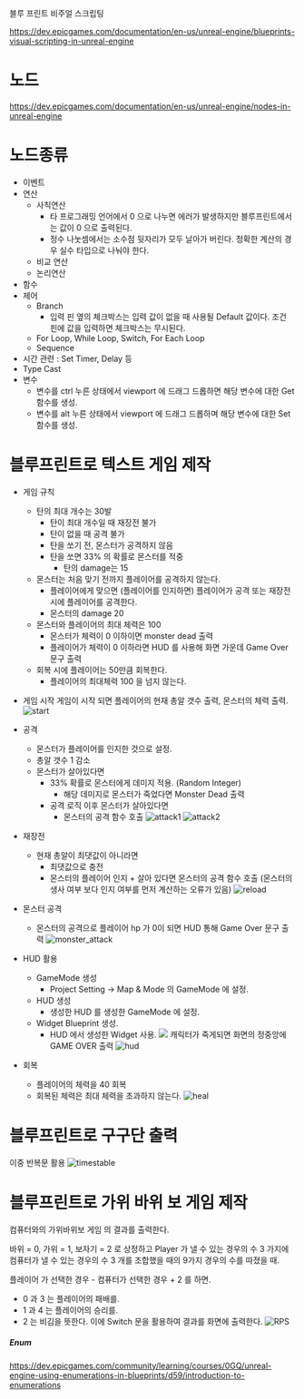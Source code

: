 
블루 프린트 비주얼 스크립팅

https://dev.epicgames.com/documentation/en-us/unreal-engine/blueprints-visual-scripting-in-unreal-engine
# 노드

https://dev.epicgames.com/documentation/en-us/unreal-engine/nodes-in-unreal-engine
# 노드종류

- 이벤트
- 연산
	- 사칙연산
		-  타 프로그래밍 언어에서 0 으로 나누면 에러가 발생하지만 블루프린트에서는 값이 0 으로 출력된다.
		- 정수 나눗셈에서는 소수점 뒷자리가 모두 날아가 버린다. 정확한 계산의 경우 실수 타입으로 나눠야 한다.
	- 비교 연산
	- 논리연산
- 함수
- 제어
	- Branch
		- 입력 핀 옆의 체크박스는 입력 값이 없을 때 사용될 Default 값이다. 조건 핀에 값을 입력하면 체크박스는 무시된다.
	- For Loop, While Loop, Switch, For Each Loop
	- Sequence
- 시간 관련 : Set Timer, Delay 등
- Type Cast
- 변수
	- 변수를 ctrl 누른 상태에서 viewport 에 드래그 드롭하면 해당 변수에 대한 Get 함수를 생성.
	- 변수를 alt 누른 상태에서 viewport 에 드래그 드롭하며 해당 변수에 대한 Set 함수를 생성.


# 블루프린트로 텍스트 게임 제작

- 게임 규칙
	- 탄의 최대 개수는 30발
		- 탄이 최대 개수일 때 재장전 불가
		- 탄이 없을 때 공격 불가
		- 탄을 쏘기 전, 몬스터가 공격하지 않음
		- 탄을 쏘면 33% 의 확률로 몬스터를 적중
			- 탄의 damage는 15
	- 몬스터는 처음 맞기 전까지 플레이어를 공격하지 않는다.
		- 플레이어에게 맞으면 (플레이어를 인지하면) 플레이어가 공격 또는 재장전 시에 플레이어를 공격한다.
		- 몬스터의 damage 20
	- 몬스터와 플레이어의 최대 체력은 100
		- 몬스터가 체력이 0 이하이면 monster dead 출력
		- 플레이어가 체력이 0 이하라면 HUD 를 사용해 화면 가운데 Game Over 문구 출력
	- 회복 시에 플레이어는 50만큼 회복한다.
		- 플레이어의 최대체력 100 을 넘지 않는다.

- 게임 시작
게임이 시작 되면 플레이어의 현재 총알 갯수 출력, 몬스터의 체력 출력.
![start](Image/TIL/Blueprint_Text_Game_Start.png)

- 공격
	- 몬스터가 플레이어를 인지한 것으로 설정.
	- 총알 갯수 1 감소
	- 몬스터가 살아있다면
		- 33% 확률로 몬스터에게 데미지 적용. (Random Integer)
			- 해당 데미지로 몬스터가 죽었다면 Monster Dead 출력
		- 공격 로직 이후 몬스터가 살아있다면
			- 몬스터의 공격 함수 호출
![attack1](Image/TIL/Blueprint_Text_Game_Attack1.png)
![attack2](Image/TIL/Blueprint_Text_Game_Attack2.png)

- 재장전
	- 현재 총알이 최댓값이 아니라면
		- 최댓값으로 충전
		- 몬스터의 플레이어 인지 + 살아 있다면 몬스터의 공격 함수 호출 (몬스터의 생사 여부 보다 인지 여부를 먼저 계산하는 오류가 있음)
![reload](Image/TIL/Blueprint_Text_Game_Reload.png)

- 몬스터 공격
	- 몬스터의 공격으로 플레이어 hp 가 0이 되면 HUD 통해 Game Over 문구 출력
![monster_attack](Image/TIL/Blueprint_Text_Game_Monster_Attack.png)

- HUD 활용
	- GameMode 생성
		- Project Setting -> Map & Mode 의 GameMode 에 설정.
	- HUD 생성
		- 생성한 HUD 를 생성한 GameMode 에 설정.
	- Widget Blueprint 생성.
		- HUD 에서 생성한 Widget 사용.
![](Image/TIL/Blueprint_Text_Game_HUD.png)
캐릭터가 죽게되면 화면의 정중앙에 GAME OVER 출력
![hud](Image/TIL/Blueprint_Text_Game_HUD_Result.png)

- 회복
	- 플레이어의 체력을 40 회복
	- 회복된 체력은 최대 체력을 초과하지 않는다.
![heal](Image/TIL/Blueprint_Text_Game_Heal.png)

# 블루프린트로 구구단 출력

이중 반복문 활용
![timestable](Image/TIL/Blueprint_TimesTable.png)

# 블루프린트로 가위 바위 보 게임 제작

컴퓨터와의 가위바위보 게임 의 결과를 출력한다.

바위 = 0, 가위 = 1, 보자기 = 2 로 상정하고 Player 가 낼 수 있는 경우의 수 3 가지에 컴퓨터가 낼 수 있는 경우의 수 3 개를 조합했을 때의 9가지 경우의 수를 따졌을 때.

플레이어 가 선택한 경우 - 컴퓨터가 선택한 경우 + 2 를 하면.
- 0 과 3 는 플레이어의 패배를.
- 1 과 4 는 플레이어의 승리를.
- 2 는 비김을
뜻한다. 이에 Switch 문을 활용하여 결과를 화면에 출력한다.
![RPS](Image/TIL/Blueprint_RockScissorsPaper.png)

##### Enum

https://dev.epicgames.com/community/learning/courses/0GQ/unreal-engine-using-enumerations-in-blueprints/d59/introduction-to-enumerations
